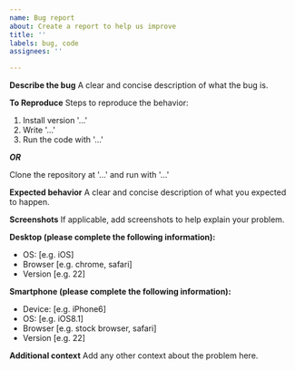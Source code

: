 ```yaml
---
name: Bug report
about: Create a report to help us improve
title: ''
labels: bug, code
assignees: ''

---
```


**Describe the bug**
A clear and concise description of what the bug is.

**To Reproduce**
Steps to reproduce the behavior:
1. Install version '...'
2. Write '...'
3. Run the code with '...'

***OR***

Clone the repository at '...' and run with '...'

**Expected behavior**
A clear and concise description of what you expected to happen.

**Screenshots**
If applicable, add screenshots to help explain your problem.

**Desktop (please complete the following information):**
 - OS: [e.g. iOS]
 - Browser [e.g. chrome, safari]
 - Version [e.g. 22]

**Smartphone (please complete the following information):**
 - Device: [e.g. iPhone6]
 - OS: [e.g. iOS8.1]
 - Browser [e.g. stock browser, safari]
 - Version [e.g. 22]

**Additional context**
Add any other context about the problem here.
